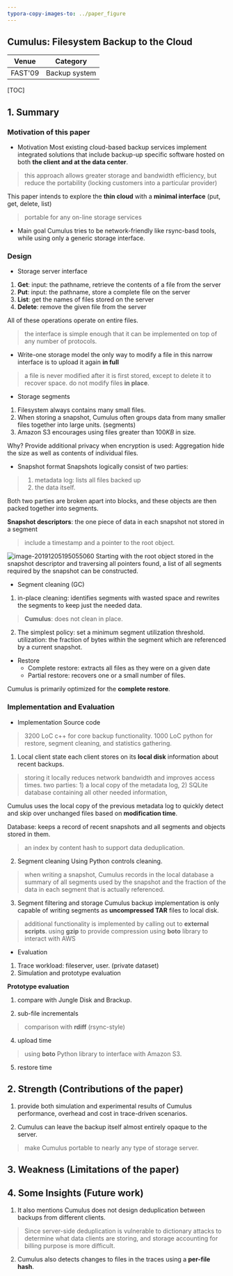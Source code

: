 ```yaml
---
typora-copy-images-to: ../paper_figure
---
```

Cumulus: Filesystem Backup to the Cloud
------------------------------------------
|           Venue            |       Category       |
| :------------------------: | :------------------: |
| FAST'09 | Backup system |
[TOC]

## 1. Summary
### Motivation of this paper
- Motivation 
Most existing cloud-based backup services implement integrated solutions that include backup-up specific software hosted on both **the client and at the data center**.
> this approach allows greater storage and bandwidth efficiency, but reduce the portability (locking customers into a particular provider)

This paper intends to explore the **thin cloud** with a **minimal interface** (put, get, delete, list) 
> portable for any on-line storage services

- Main goal
Cumulus tries to be network-friendly like rsync-basd tools, while using only a generic storage interface.

### Design
- Storage server interface
1. **Get**: input: the pathname, retrieve the contents of a file from the server 
2. **Put**: input: the pathname, store a complete file on the server
3. **List**: get the names of files stored on the server 
4. **Delete**: remove the given file from the server

All of these operations operate on entire files.
> the interface is simple enough that it can be implemented on top of any number of protocols.

- Write-one storage model
the only way to modify a file in this narrow interface is to upload it again **in full**
> a file is never modified after it is first stored, except to delete it to recover space.
> do not modify files **in place**.

- Storage segments
1. Filesystem always contains many small files. 
2. When storing a snapshot, Cumulus often groups data from many smaller files together into large units. (segments)
3. Amazon S3 encourages using files greater than $100KB$ in size.

Why?
Provide additional privacy when encryption is used:
Aggregation hide the size as well as contents of individual files.

- Snapshot format
Snapshots logically consist of two parties:
> 1. metadata log: lists all files backed up
> 2. the data itself. 

Both two parties are broken apart into blocks, and these objects are then packed together into segments.

**Snapshot descriptors**: the one piece of data in each snapshot not stored in a segment

> include a timestamp and a pointer to the root object.

![image-20191205195055060](../paper_figure/image-20191205195055060.png)
Starting with the root object stored in the snapshot descriptor and traversing all pointers found, a list of all segments required by the snapshot can be constructed.


- Segment cleaning (GC)
1. in-place cleaning: identifies segments with wasted space and rewrites the segments to keep just the needed data.
> **Cumulus**: does not clean in place.

2. The simplest policy: set a minimum segment utilization threshold.
utilization: the fraction of bytes within the segment which are referenced by a current snapshot.

- Restore
  - Complete restore: extracts all files as they were on a given date
  - Partial restore: recovers one or a small number of files.

Cumulus is primarily optimized for the **complete restore**.



### Implementation and Evaluation
- Implementation
Source code
> 3200 LoC c++ for core backup functionality.
> 1000 LoC python for restore, segment cleaning, and statistics gathering.

1. Local client state
each client stores on its **local disk** information about recent backups.
> storing it locally reduces network bandwidth and improves access times.
> two parties: 1) a local copy of the metadata log, 2) SQLite database containing all other needed information,

Cumulus uses the local copy of the previous metadata log to quickly detect and skip over unchanged files based on **modification time**.

Database: keeps a record of recent snapshots and all segments and objects stored in them.
> an index by content hash to support data deduplication.

2. Segment cleaning
Using Python controls cleaning.
> when writing a snapshot, Cumulus records in the local database a summary of all segments used by the snapshot and the fraction of the data in each segment that is actually referenced.

3. Segment filtering and storage
Cumulus backup implementation is only capable of writing segments as **uncompressed TAR** files to local disk.
> additional functionality is implemented by calling out to **external scripts**.
> using **gzip** to provide compression
> using **boto** library to interact with AWS

- Evaluation
1. Trace workload: fileserver, user. (private dataset) 
2. Simulation and prototype evaluation

**Prototype evaluation**
1. compare with Jungle Disk and Brackup.

3. sub-file incrementals
> comparison with **rdiff** (rsync-style)

4. upload time
> using **boto** Python library to interface with Amazon S3.

5. restore time 



## 2. Strength (Contributions of the paper)

1. provide both simulation and experimental results of Cumulus performance, overhead and cost in trace-driven scenarios.

2. Cumulus can leave the backup itself almost entirely opaque to the server.
> make Cumulus portable to nearly any type of storage server.

## 3. Weakness (Limitations of the paper)

## 4. Some Insights (Future work)

1. It also mentions Cumulus does not design deduplication between backups from different clients.
> Since server-side deduplication is vulnerable to dictionary attacks to determine what data clients are storing, and storage accounting for billing purpose is more difficult.

2. Cumulus also detects changes to files in the traces using a **per-file hash**.
